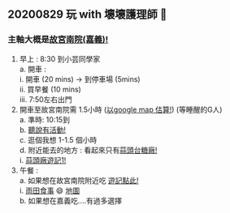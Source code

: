 ## 20200829 玩 with 壞壞護理師 👋

### 主軸大概是[故宮南院(嘉義)!](https://south.npm.gov.tw/)
1. 早上 : 8:30 到小芸同學家<br>
    a. 開車 : <br>
                i. 開車 (20 mins) -> 到停車場 (5mins)<br>
			  ii. 買早餐 (10 mins)<br>
			  iii. 7:50左右出門<br>
2. 開車至故宮南院需 1.5小時 ([以google map 估算!](https://www.google.com/maps/place/%E6%95%85%E5%AE%AE%E5%8D%97%E9%99%A2%E9%81%8A%E5%AE%A2%E4%B8%AD%E5%BF%83/@23.3500646,120.3356442,11.25z/data=!4m22!1m16!4m15!1m6!1m2!1s0x346e0527a28b0623:0x6972179ccd907072!2zODA36auY6ZuE5biC5LiJ5rCR5Y2A5aSn6IiI6KGXNDXomZ8!2m2!1d120.3296842!2d22.6544091!1m6!1m2!1s0x346e9bd42bdda57b:0x69196ae48b15b8cb!2zNjEy5ZiJ576p57ij5aSq5L-d5biC5pWF5a6u5aSn6YGTODg46Jmf5ZyL56uL5pWF5a6u5Y2a54mp6Zmi5Y2X6YOo6Zmi5Y2A!2m2!1d120.2927165!2d23.4731294!3e0!3m4!1s0x346e9bd38bd6166f:0xc2f6d6f271acf481!8m2!3d23.4706557!4d120.2934507)) (等睡醒的G人)<br>
	a. 準時: 10:15到<br>
	b. [聽說有活動!](https://south.npm.gov.tw/ExhibitionActivity.aspx?Date=2020-08-29)<br>
	c. 逛個我想 1-1.5 個小時<br>
	d. 附近能去的地方 : 看起來只有[蒜頭台糖廠!](https://www.google.com/maps/place/%E8%92%9C%E9%A0%AD%E7%B3%96%E5%BB%A0%E8%94%97%E5%9F%95%E6%96%87%E5%8C%96%E5%9C%92%E5%8D%80/@23.4778502,120.2951895,16.25z/data=!4m22!1m16!4m15!1m6!1m2!1s0x346e0527a28b0623:0x6972179ccd907072!2zODA36auY6ZuE5biC5LiJ5rCR5Y2A5aSn6IiI6KGXNDXomZ8!2m2!1d120.3296842!2d22.6544091!1m6!1m2!1s0x346e9bd42bdda57b:0x69196ae48b15b8cb!2zNjEy5ZiJ576p57ij5aSq5L-d5biC5pWF5a6u5aSn6YGTODg46Jmf5ZyL56uL5pWF5a6u5Y2a54mp6Zmi5Y2X6YOo6Zmi5Y2A!2m2!1d120.2927165!2d23.4731294!3e0!3m4!1s0x346e9933f97ed60d:0x510ce3e3f73a2118!8m2!3d23.4802444!4d120.2994695)<br>
		i. [蒜頭廠遊記1!](https://yukiblog.tw/read-14659.html)<br>
3. 午餐 : <br>
	a. 如果想在故宮南院附近吃 [遊記點此!](https://sunny230.pixnet.net/blog/post/449550170)<br>
		i. [雨田食事](https://www.walkerland.com.tw/article/view/214629) 😄 [地圖](https://www.google.com/maps/place/%E9%9B%A8%E7%94%B0%E9%A3%9F%E4%BA%8B/@23.4582237,120.2978618,15z/data=!4m5!3m4!1s0x0:0x17af555ad90b81a9!8m2!3d23.4582237!4d120.2978618)<br>
	b. 如果想在嘉義吃....有過多選擇
	
	
<!--
**e24993130/e24993130** is a ✨ _special_ ✨ repository because its `README.md` (this file) appears on your GitHub profile.

Here are some ideas to get you started:

- 🔭 I’m currently working on ...
- 🌱 I’m currently learning ...
- 👯 I’m looking to collaborate on ...
- 🤔 I’m looking for help with ...
- 💬 Ask me about ...
- 📫 How to reach me: ...
- 😄 Pronouns: ...
- ⚡ Fun fact: ...
-->

